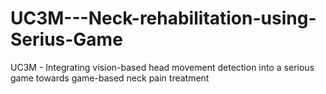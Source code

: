 # UC3M---Neck-rehabilitation-using-Serius-Game
UC3M -  Integrating vision-based head movement detection into a serious game towards game-based neck pain treatment
